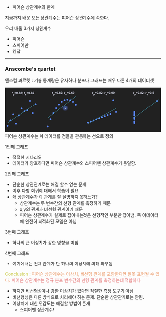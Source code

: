 - 피어슨 상관계수의 한계

지금까지 배운 모든 상관계수는 피어슨 상관계수에 속한다.

우리 배울 3가지 상관계수
- 피어슨
- 스피어만
- 켄달

---
### Anscombe's quartet

앤스컴 콰르텟 : 기술 통계량은 유사하나 분포나 그래프는 매우 다른 4개의 데이터셋

![../pic/12.Correlation/146.Pasted image 20240923075234.png](../pic/12.Correlation/146.Pasted%20image%2020240923075234.png)
피어슨 상관계수는 이 데이터를 점들을 관통하는 선으로 정의

1번째 그래프
- 적절한 시나리오
- 데이터가 양호하다면 피어슨 상관계수와 스피어맨 상관계수가 동일함.

2번째 그래프 
- 단순한 상관관계로는 해결 할수 없는 문제
- 이후 다항 회귀에 대해서 학습이 필요
- 왜 상관계수가 이 관계를 잘 설명하지 못하느가?
	- 상관계수는 두 변수간의 선형 관계를 측정하기 때문
	- x,y의 관계가 비선형 관계이기 때문.
	- 피어슨 상관계수가 실제로 잡아내는것은 선형적인 부분만 잡아냄. 즉 이데이터에 완전히 최적화된 모델은 아님


3번째 그래프
- 하나의 큰 이상치가 강한 영향을 미침

4번째 그래프
- 여기에서는 전체 관계가 단 하나의 이상치에 의해 좌우됨

<span style="color:rgb(205, 205, 81)">Conclusion :</span>  <span style="color:rgb(236, 158, 111)">피어슨 상관계수는 이상치, 비선형 관계를 포함한다면 잘못 표현될 수 있다.</span>
<span style="color:rgb(230, 122, 122)">피어슨 상관계수는 정규 분포 변수간의 선형 관계를 측정하는데 적합하다</span> 
- 하지만 비선형성이나 강한 이상치가 있다면 적절한 측정 도구가 아님
- 비선형성은 다른 방식으로 처리해야 하는 문제. 단순한 상관관계로는 안됨.
- 이상치에 대한 민감도는 해결할 방법이 존재
	- 스피어맨 상관계수!



